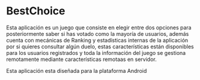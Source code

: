 # BestChoice

Esta aplicación es un juego que consiste en elegir entre dos opciones para posteriormente saber si has votado como la mayoría de usuarios, además cuenta con mecánicas de Ranking y estadísticas internas de la aplicación por si quieres consultar algún duelo, estas características están disponibles para los usuarios registrados y toda la información del juego se gestiona remotamente mediante características remotaas en servidor.

Esta aplicación esta diseñada para la plataforma Android
